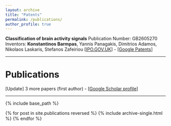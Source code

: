 ```yaml
---
layout: archive
title: "Patents"
permalink: /publications/
author_profile: true
---
```


**Classification of brain activity signals** 
Publication Number: GB2605270 <br />
Inventors: **Konstantinos Barmpas**, Yannis Panagakis, Dimitrios Adamos, Nikolaos Laskaris, Stefanos Zafeiriou
[[IPO.GOV.UK](https://www.ipo.gov.uk/p-ipsum/Case/PublicationNumber/GB2605270)] - [[Google Patents](https://patents.google.com/patent/GB2605270A/en?oq=GB2605270A)]

---
# Publications

[Update] 3 more papers (first author) - [[Google Scholar profile](https://scholar.google.com/citations?user=JkRlsiQAAAAJ&hl=el&oi=ao)]

---

{% include base_path %}

{% for post in site.publications reversed %}
  {% include archive-single.html %}
{% endfor %}
